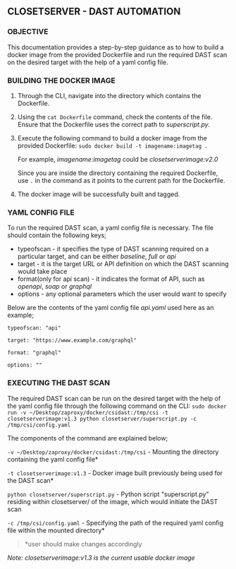 
## CLOSETSERVER - DAST AUTOMATION



### OBJECTIVE

This documentation provides a step-by-step guidance as to how to build a docker image from the provided Dockerfile and run the required DAST scan on the desired target with the help of a yaml config file.
	
	
	
### BUILDING THE DOCKER IMAGE
	
1. Through the CLI, navigate into the directory which contains the Dockerfile.

2. Using the `cat Dockerfile` command, check the contents of the file. Ensure that the Dockerfile uses the correct path to *superscript.py*.

3. Execute the following command to build a docker image from the provided Dockerfile: `sudo docker build -t imagename:imagetag .`
   
   For example, *imagename:imagetag* could be *closetserverimage:v2.0*
   
   Since you are inside the directory containing the required Dockerfile, use `.` in the command as it points to the current path for the Dockerfile.
	   
4. The docker image will be successfully built and tagged.


### YAML CONFIG FILE

To run the required DAST scan, a yaml config file is necessary. The file should contain the following keys;

* typeofscan - it specifies the type of DAST scanning required on a particular target, and can be either *baseline*, *full* or *api*
* target - it is the target URL or API definition on which the DAST scanning would take place
* format(only for api scan) - it indicates the format of API, such as *openapi*, *soap* or *graphql*
* options - any optional parameters which the user would want to specify

Below are the contents of the yaml config file *api.yaml* used here as an example;

`typeofscan: "api"`

`target: "https://www.example.com/graphql"`

`format: "graphql"`

`options: ""`


### EXECUTING THE DAST SCAN

The required DAST scan can be run on the desired target with the help of the yaml config file through the following command on the CLI:
`sudo docker run -v ~/Desktop/zaproxy/docker/csidast:/tmp/csi -t closetserverimage:v1.3 python closetserver/superscript.py -c /tmp/csi/config.yaml`

The components of the command are explained below;

`-v ~/Desktop/zaproxy/docker/csidast:/tmp/csi` - Mounting the directory containing the yaml config file*

`-t closetserverimage:v1.3` - Docker image built previously being used for the DAST scan*

`python closetserver/superscript.py` - Python script "superscript.py" residing within closetserver/ of the image, which would initiate the DAST scan

`-c /tmp/csi/config.yaml` - Specifying the path of the required yaml config file within the mounted directory*

> *user should make changes accordingly

*Note: closetserverimage:v1.3 is the current usable docker image*
